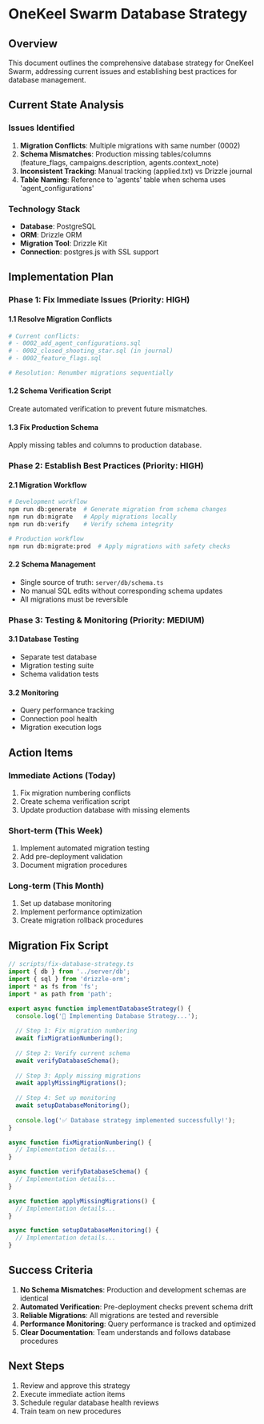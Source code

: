 # OneKeel Swarm Database Strategy

## Overview
This document outlines the comprehensive database strategy for OneKeel Swarm, addressing current issues and establishing best practices for database management.

## Current State Analysis

### Issues Identified
1. **Migration Conflicts**: Multiple migrations with same number (0002)
2. **Schema Mismatches**: Production missing tables/columns (feature_flags, campaigns.description, agents.context_note)
3. **Inconsistent Tracking**: Manual tracking (applied.txt) vs Drizzle journal
4. **Table Naming**: Reference to 'agents' table when schema uses 'agent_configurations'

### Technology Stack
- **Database**: PostgreSQL
- **ORM**: Drizzle ORM
- **Migration Tool**: Drizzle Kit
- **Connection**: postgres.js with SSL support

## Implementation Plan

### Phase 1: Fix Immediate Issues (Priority: HIGH)

#### 1.1 Resolve Migration Conflicts
```bash
# Current conflicts:
# - 0002_add_agent_configurations.sql
# - 0002_closed_shooting_star.sql (in journal)
# - 0002_feature_flags.sql

# Resolution: Renumber migrations sequentially
```

#### 1.2 Schema Verification Script
Create automated verification to prevent future mismatches.

#### 1.3 Fix Production Schema
Apply missing tables and columns to production database.

### Phase 2: Establish Best Practices (Priority: HIGH)

#### 2.1 Migration Workflow
```bash
# Development workflow
npm run db:generate  # Generate migration from schema changes
npm run db:migrate   # Apply migrations locally
npm run db:verify    # Verify schema integrity

# Production workflow
npm run db:migrate:prod  # Apply migrations with safety checks
```

#### 2.2 Schema Management
- Single source of truth: `server/db/schema.ts`
- No manual SQL edits without corresponding schema updates
- All migrations must be reversible

### Phase 3: Testing & Monitoring (Priority: MEDIUM)

#### 3.1 Database Testing
- Separate test database
- Migration testing suite
- Schema validation tests

#### 3.2 Monitoring
- Query performance tracking
- Connection pool health
- Migration execution logs

## Action Items

### Immediate Actions (Today)
1. Fix migration numbering conflicts
2. Create schema verification script
3. Update production database with missing elements

### Short-term (This Week)
1. Implement automated migration testing
2. Add pre-deployment validation
3. Document migration procedures

### Long-term (This Month)
1. Set up database monitoring
2. Implement performance optimization
3. Create migration rollback procedures

## Migration Fix Script

```typescript
// scripts/fix-database-strategy.ts
import { db } from '../server/db';
import { sql } from 'drizzle-orm';
import * as fs from 'fs';
import * as path from 'path';

export async function implementDatabaseStrategy() {
  console.log('🚀 Implementing Database Strategy...');
  
  // Step 1: Fix migration numbering
  await fixMigrationNumbering();
  
  // Step 2: Verify current schema
  await verifyDatabaseSchema();
  
  // Step 3: Apply missing migrations
  await applyMissingMigrations();
  
  // Step 4: Set up monitoring
  await setupDatabaseMonitoring();
  
  console.log('✅ Database strategy implemented successfully!');
}

async function fixMigrationNumbering() {
  // Implementation details...
}

async function verifyDatabaseSchema() {
  // Implementation details...
}

async function applyMissingMigrations() {
  // Implementation details...
}

async function setupDatabaseMonitoring() {
  // Implementation details...
}
```

## Success Criteria

1. **No Schema Mismatches**: Production and development schemas are identical
2. **Automated Verification**: Pre-deployment checks prevent schema drift
3. **Reliable Migrations**: All migrations are tested and reversible
4. **Performance Monitoring**: Query performance is tracked and optimized
5. **Clear Documentation**: Team understands and follows database procedures

## Next Steps

1. Review and approve this strategy
2. Execute immediate action items
3. Schedule regular database health reviews
4. Train team on new procedures